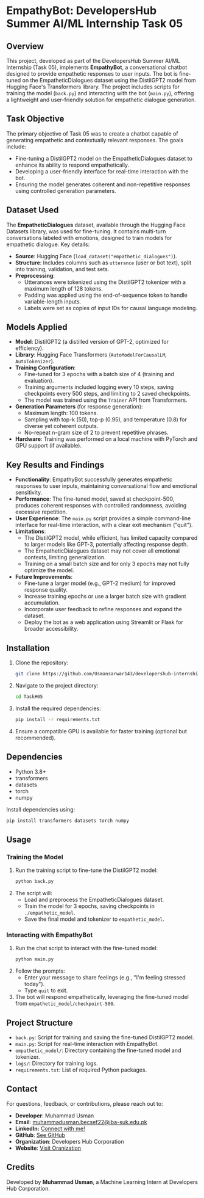 # EmpathyBot: DevelopersHub Summer AI/ML Internship Task 05

## Overview
This project, developed as part of the DevelopersHub Summer AI/ML Internship (Task 05), implements **EmpathyBot**, a conversational chatbot designed to provide empathetic responses to user inputs. The bot is fine-tuned on the EmpatheticDialogues dataset using the DistilGPT2 model from Hugging Face's Transformers library. The project includes scripts for training the model (`back.py`) and interacting with the bot (`main.py`), offering a lightweight and user-friendly solution for empathetic dialogue generation.

## Task Objective
The primary objective of Task 05 was to create a chatbot capable of generating empathetic and contextually relevant responses. The goals include:
- Fine-tuning a DistilGPT2 model on the EmpatheticDialogues dataset to enhance its ability to respond empathetically.
- Developing a user-friendly interface for real-time interaction with the bot.
- Ensuring the model generates coherent and non-repetitive responses using controlled generation parameters.

## Dataset Used
The **EmpatheticDialogues** dataset, available through the Hugging Face Datasets library, was used for fine-tuning. It contains multi-turn conversations labeled with emotions, designed to train models for empathetic dialogue. Key details:
- **Source**: Hugging Face (`load_dataset("empathetic_dialogues")`).
- **Structure**: Includes columns such as `utterance` (user or bot text), split into training, validation, and test sets.
- **Preprocessing**:
  - Utterances were tokenized using the DistilGPT2 tokenizer with a maximum length of 128 tokens.
  - Padding was applied using the end-of-sequence token to handle variable-length inputs.
  - Labels were set as copies of input IDs for causal language modeling.

## Models Applied
- **Model**: DistilGPT2 (a distilled version of GPT-2, optimized for efficiency).
- **Library**: Hugging Face Transformers (`AutoModelForCausalLM`, `AutoTokenizer`).
- **Training Configuration**:
  - Fine-tuned for 3 epochs with a batch size of 4 (training and evaluation).
  - Training arguments included logging every 10 steps, saving checkpoints every 500 steps, and limiting to 2 saved checkpoints.
  - The model was trained using the `Trainer` API from Transformers.
- **Generation Parameters** (for response generation):
  - Maximum length: 100 tokens.
  - Sampling with top-k (50), top-p (0.95), and temperature (0.8) for diverse yet coherent outputs.
  - No-repeat n-gram size of 2 to prevent repetitive phrases.
- **Hardware**: Training was performed on a local machine with PyTorch and GPU support (if available).

## Key Results and Findings
- **Functionality**: EmpathyBot successfully generates empathetic responses to user inputs, maintaining conversational flow and emotional sensitivity.
- **Performance**: The fine-tuned model, saved at checkpoint-500, produces coherent responses with controlled randomness, avoiding excessive repetition.
- **User Experience**: The `main.py` script provides a simple command-line interface for real-time interaction, with a clear exit mechanism ("quit").
- **Limitations**:
  - The DistilGPT2 model, while efficient, has limited capacity compared to larger models like GPT-3, potentially affecting response depth.
  - The EmpatheticDialogues dataset may not cover all emotional contexts, limiting generalization.
  - Training on a small batch size and for only 3 epochs may not fully optimize the model.
- **Future Improvements**:
  - Fine-tune a larger model (e.g., GPT-2 medium) for improved response quality.
  - Increase training epochs or use a larger batch size with gradient accumulation.
  - Incorporate user feedback to refine responses and expand the dataset.
  - Deploy the bot as a web application using Streamlit or Flask for broader accessibility.

## Installation
1. Clone the repository:
   ```bash
   git clone https://github.com/Usmansarwar143/developershub-internship-tasks
   ```
2. Navigate to the project directory:
   ```bash
   cd Task#05
   ```
3. Install the required dependencies:
   ```bash
   pip install -r requirements.txt
   ```
4. Ensure a compatible GPU is available for faster training (optional but recommended).

## Dependencies
- Python 3.8+
- transformers
- datasets
- torch
- numpy

Install dependencies using:
```bash
pip install transformers datasets torch numpy
```

## Usage
### Training the Model
1. Run the training script to fine-tune the DistilGPT2 model:
   ```bash
   python back.py
   ```
2. The script will:
   - Load and preprocess the EmpatheticDialogues dataset.
   - Train the model for 3 epochs, saving checkpoints in `./empathetic_model`.
   - Save the final model and tokenizer to `empathetic_model`.

### Interacting with EmpathyBot
1. Run the chat script to interact with the fine-tuned model:
   ```bash
   python main.py
   ```
2. Follow the prompts:
   - Enter your message to share feelings (e.g., "I'm feeling stressed today").
   - Type `quit` to exit.
3. The bot will respond empathetically, leveraging the fine-tuned model from `empathetic_model/checkpoint-500`.

## Project Structure
- `back.py`: Script for training and saving the fine-tuned DistilGPT2 model.
- `main.py`: Script for real-time interaction with EmpathyBot.
- `empathetic_model/`: Directory containing the fine-tuned model and tokenizer.
- `logs/`: Directory for training logs.
- `requirements.txt`: List of required Python packages.

## Contact
For questions, feedback, or contributions, please reach out to:
- **Developer**: Muhammad Usman
- **Email**: muhammadusman.becsef22@iba-suk.edu.pk
- **LinkedIn:** [Connect with me!](https://www.linkedin.com/in/muhammad-usman-018535253)
- **GitHub**: [See GitHub](https://github.com/Usmansarwar143)
- **Organization**: Developers Hub Corporation
- **Website**: [Visit Oranization](https://www.developershub.com)

## Credits
Developed by **Muhammad Usman**, a Machine Learning Intern at Developers Hub Corporation.
